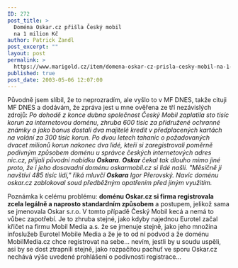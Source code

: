 ```yaml
---
ID: 272
post_title: >
  Doména Oskar.cz přišla Český mobil
  na 1 milion Kč
author: Patrick Zandl
post_excerpt: ""
layout: post
permalink: >
  https://www.marigold.cz/item/domena-oskar-cz-prisla-cesky-mobil-na-1-milion-kc
published: true
post_date: 2003-05-06 12:07:00
---
```

<P>Původně jsem slíbil, že to neprozradím, ale vyšlo to v MF DNES, takže cituji MF DNES a dodávám, že zpráva jest u mne ověřena ze tří nezávislých zdrojů: <EM>Po dohodě z konce dubna&#160;společnost Český Mobil&#160;zaplatila sto tisíc korun za internetovou doménu, zhruba 600 tisíc za přidružené ochranné známky a jako bonus dostali dva majitelé kredit v předplacených kartách na volání za 300 tisíc korun. Po dvou letech tahanic o požadovaných dvacet milionů korun nakonec dva lidé, kteří si zaregistrovali poměrně podivným způsobem doménu u správce českých internetových adres nic.cz, přijali původní nabídku <B class=textt>Oskara</B>. <B class=textt>Oskar</B> čekal tak dlouho mimo jiné proto, že i jeho dosavadní doménu oskarmobil.cz si lidé našli. "Měsíčně ji navštíví 485 tisíc lidí," říká mluvčí <B class=textt>Oskara</B> Igor Přerovský. Navíc doménu oskar.cz zablokoval soud předběžným opatřením před jiným využitím.</EM></P>
<P>Poznámka k celému problému: <STRONG>doménu Oskar.cz si firma registrovala zcela legálně a naprosto standardním způsobem</STRONG>&#160;a postupem, jelikož sama se jmenovala Oskar s.r.o. V tomto případě Český Mobil kecá a nemá to vůbec zapotřebí. Je to zhruba stejné, jako kdyby najednou Eurotel začal křičet na firmu Mobil Media a.s. že se jmenuje stejně, jako jeho množina infoslužeb Eurotel Mobile Media a že je to od ní podvod a že doménu MobilMedia.cz chce registrovat na sebe... nevím, jestli by u soudu uspěli, asi by se dost ztrapnili stejně, jako rozpačitou pachuť ve sporu Oskar.cz nechává výše uvedené prohlášení o podivnosti registrace...<BR></P>